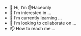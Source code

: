 - 👋 Hi, I’m @Haceonly
- 👀 I’m interested in ...
- 🌱 I’m currently learning ...
- 💞️ I’m looking to collaborate on ...
- 📫 How to reach me ...

<!---
Haceonly/Haceonly is a ✨ special ✨ repository because its `README.md` (this file) appears on your GitHub profile.
You can click the Preview link to take a look at your changes.
--->
